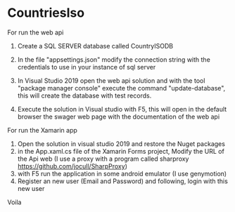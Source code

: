# CountriesIso

For run the web api

1) Create a SQL SERVER database called CountryISODB
2) In the file "appsettings.json" modify the connection string with the credentials to use in your instance of sql server
3) In Visual Studio 2019 open the web api solution and with the tool "package manager console"
   execute the command "update-database", this will create the database with test records.

4) Execute the solution in Visual studio with F5, this will open in the default browser the swager web page with the documentation of the web api


For run the Xamarin app

1) Open the solution in visual studio 2019 and restore the Nuget packages
2) in the App.xaml.cs file of the Xamarin Forms project, Modify the URL of the Api web (I use a proxy with a program called sharproxy https://github.com/jocull/SharpProxy)
3) with F5 run the application in some android emulator (I use genymotion)
4) Register an new user (Email and Password) and following, login with this new user

Voila
